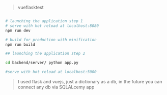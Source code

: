 > vueflasktest

``` bash

# launching the application step 1
# serve with hot reload at localhost:8080
npm run dev

# build for production with minification
npm run build

## launching the application step 2

cd backend/server/ python app.py

#serve with hot reload at localhost:5000

```

 > I used flask and vuejs, just a dictionary as a db, in the future you can connect any db via SQLALcemy
 app
